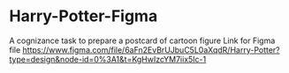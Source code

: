 # Harry-Potter-Figma
A cognizance task to prepare a postcard of cartoon figure
Link for Figma file
https://www.figma.com/file/6aFn2EvBrUJbuC5L0aXqdR/Harry-Potter?type=design&node-id=0%3A1&t=KgHwIzcYM7iix5Ic-1
